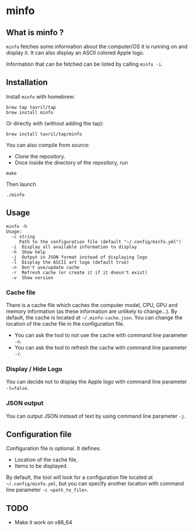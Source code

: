 # minfo

## What is minfo ?

`minfo` fetches some information about the computer/OS
it is running on and display it.
It can also display an ASCII colored Apple logo.

Information that can be fetched can be listed by calling `minfo -i`.

## Installation

Install `minfo` with homebrew:

```text
brew tap tavril/tap
brew install minfo
```

Or directly with (without adding the tap):

```text
brew install tavril/tap/minfo
```

You can also compile from source:

- Clone the repository.
- Once inside the directory of the repository, run

```shell
make
```

Then launch

```
./minfo
```

## Usage

```text
minfo -h
Usage:
  -c string
     Path to the configuration file (default "~/.config/minfo.yml")
  -i  Display all available information to display
  -h  Show help
  -j  Output in JSON format instead of displaying logo
  -l  Display the ASCII art logo (default true)
  -n  Don't use/update cache
  -r  Refresh cache (or create it if it doesn't exist)
  -v  Show version
```

### Cache file

There is a cache file which caches the computer model, CPU, GPU and memory information (as these information are unlikely to change...).
By default, the cache is located at `~/.minfo-cache.json`. You can change the location of the cache file in the configuration file.

- You can ask the tool to not use the cache with command line parameter `-n`.
- You can ask the tool to refresh the cache with command line parameter `-r`.

### Display / Hide Logo

You can decide not to display the Apple logo with command line parameter `-l=false`.

### JSON output

You can output JSON instead of text by using command line parameter `-j`.

## Configuration file

Configuration file is optional.
It defines:

- Location of the cache file,
- Items to be displayed.

By default, the tool will look for a configuration file located at `~/.config/minfo.yml`,
but you can specify another location with command line parameter `-c <path_to_file>`.

## TODO

- Make it work on x86_64